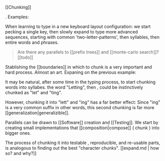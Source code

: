 [[Chunking]]

. Examples:

When learning to type in a new keyboard layout configuration: we start pecking a single key, then slowly expand to type more advanced sequences, starting with common 'two-letter-patterns', then syllables, then entire words and phrases.

>Are there any parallels to [[prefix trees]] and [[monte-carlo search]]? [[todo]]

Stablishing the [[boundaries]] in which to chunk is a very important and hard process. Almost an art. Expaning on the previous example:

It may be natural, after some time in the typing process, to start chunking words into syllabes. the word "Letting", then , could be instinctively chunked as "let" and "ting".

However, chunking it into "lett" and "ing" has a far better effect:
Since "ing" is a very common suffix in other words, this second chunking is far more [[generalization|generalizible]].

Parallels can be drawn to [[Software]] creation and [[Testing]]. We start by creating small implementations that [[composition|compose]] ( chunk ) into bigger ones.

The process of chunking it into testable , reproducible, and re-usable parts, is analogous to finding out the best "character chunks". [[expand.md | how so? and why?]]
